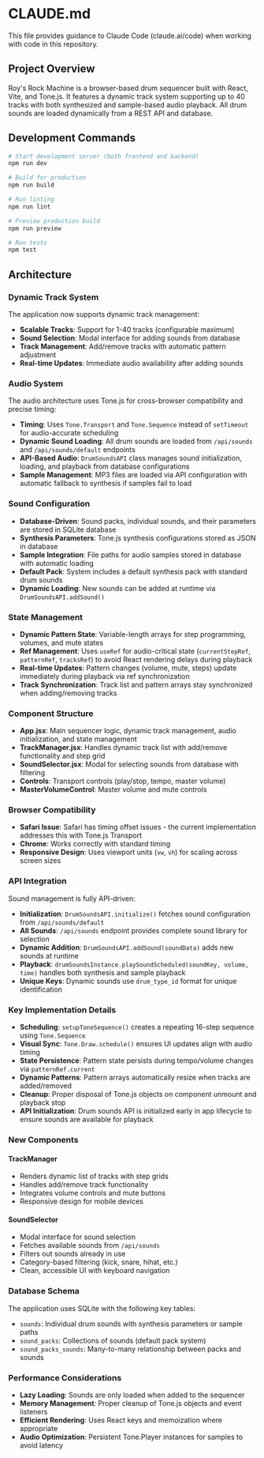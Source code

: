 # CLAUDE.md

This file provides guidance to Claude Code (claude.ai/code) when working with code in this repository.

## Project Overview

Roy's Rock Machine is a browser-based drum sequencer built with React, Vite, and Tone.js. It features a dynamic track system supporting up to 40 tracks with both synthesized and sample-based audio playback. All drum sounds are loaded dynamically from a REST API and database.

## Development Commands

```bash
# Start development server (both frontend and backend)
npm run dev

# Build for production
npm run build

# Run linting
npm run lint

# Preview production build
npm run preview

# Run tests
npm test
```

## Architecture

### Dynamic Track System
The application now supports dynamic track management:

- **Scalable Tracks**: Support for 1-40 tracks (configurable maximum)
- **Sound Selection**: Modal interface for adding sounds from database
- **Track Management**: Add/remove tracks with automatic pattern adjustment
- **Real-time Updates**: Immediate audio availability after adding sounds

### Audio System
The audio architecture uses Tone.js for cross-browser compatibility and precise timing:

- **Timing**: Uses `Tone.Transport` and `Tone.Sequence` instead of `setTimeout` for audio-accurate scheduling
- **Dynamic Sound Loading**: All drum sounds are loaded from `/api/sounds` and `/api/sounds/default` endpoints
- **API-Based Audio**: `DrumSoundsAPI` class manages sound initialization, loading, and playback from database configurations
- **Sample Management**: MP3 files are loaded via API configuration with automatic fallback to synthesis if samples fail to load

### Sound Configuration
- **Database-Driven**: Sound packs, individual sounds, and their parameters are stored in SQLite database
- **Synthesis Parameters**: Tone.js synthesis configurations stored as JSON in database
- **Sample Integration**: File paths for audio samples stored in database with automatic loading
- **Default Pack**: System includes a default synthesis pack with standard drum sounds
- **Dynamic Loading**: New sounds can be added at runtime via `DrumSoundsAPI.addSound()`

### State Management
- **Dynamic Pattern State**: Variable-length arrays for step programming, volumes, and mute states
- **Ref Management**: Uses `useRef` for audio-critical state (`currentStepRef`, `patternRef`, `tracksRef`) to avoid React rendering delays during playback
- **Real-time Updates**: Pattern changes (volume, mute, steps) update immediately during playback via ref synchronization
- **Track Synchronization**: Track list and pattern arrays stay synchronized when adding/removing tracks

### Component Structure
- **App.jsx**: Main sequencer logic, dynamic track management, audio initialization, and state management
- **TrackManager.jsx**: Handles dynamic track list with add/remove functionality and step grid
- **SoundSelector.jsx**: Modal for selecting sounds from database with filtering
- **Controls**: Transport controls (play/stop, tempo, master volume)
- **MasterVolumeControl**: Master volume and mute controls

### Browser Compatibility
- **Safari Issue**: Safari has timing offset issues - the current implementation addresses this with Tone.js Transport
- **Chrome**: Works correctly with standard timing
- **Responsive Design**: Uses viewport units (`vw`, `vh`) for scaling across screen sizes

### API Integration
Sound management is fully API-driven:
- **Initialization**: `DrumSoundsAPI.initialize()` fetches sound configuration from `/api/sounds/default`
- **All Sounds**: `/api/sounds` endpoint provides complete sound library for selection
- **Dynamic Addition**: `DrumSoundsAPI.addSound(soundData)` adds new sounds at runtime
- **Playback**: `drumSoundsInstance.playSoundScheduled(soundKey, volume, time)` handles both synthesis and sample playback
- **Unique Keys**: Dynamic sounds use `drum_type_id` format for unique identification

### Key Implementation Details
- **Scheduling**: `setupToneSequence()` creates a repeating 16-step sequence using `Tone.Sequence`
- **Visual Sync**: `Tone.Draw.schedule()` ensures UI updates align with audio timing
- **State Persistence**: Pattern state persists during tempo/volume changes via `patternRef.current`
- **Dynamic Patterns**: Pattern arrays automatically resize when tracks are added/removed
- **Cleanup**: Proper disposal of Tone.js objects on component unmount and playback stop
- **API Initialization**: Drum sounds API is initialized early in app lifecycle to ensure sounds are available for playback

### New Components

#### TrackManager
- Renders dynamic list of tracks with step grids
- Handles add/remove track functionality
- Integrates volume controls and mute buttons
- Responsive design for mobile devices

#### SoundSelector
- Modal interface for sound selection
- Fetches available sounds from `/api/sounds`
- Filters out sounds already in use
- Category-based filtering (kick, snare, hihat, etc.)
- Clean, accessible UI with keyboard navigation

### Database Schema
The application uses SQLite with the following key tables:
- `sounds`: Individual drum sounds with synthesis parameters or sample paths
- `sound_packs`: Collections of sounds (default pack system)
- `sound_packs_sounds`: Many-to-many relationship between packs and sounds

### Performance Considerations
- **Lazy Loading**: Sounds are only loaded when added to the sequencer
- **Memory Management**: Proper cleanup of Tone.js objects and event listeners
- **Efficient Rendering**: Uses React keys and memoization where appropriate
- **Audio Optimization**: Persistent Tone.Player instances for samples to avoid latency
